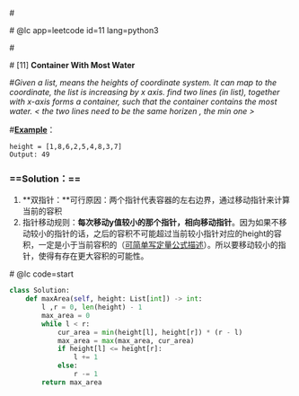 \#

\# @lc app=leetcode id=11 lang=python3

\#

\# [11] **Container With Most Water**

\#*Given a list, means the heights of coordinate system. It can map to the coordinate, the list is increasing by x axis. find two lines (in list), together with x-axis forms a container, such that the container contains the most water. < the two lines need to be the same horizen , the min one >*

#<u>**Example**</u>：

```
height = [1,8,6,2,5,4,8,3,7]
Output: 49
```

### ==Solution：==

1. **双指针：**可行原因：两个指针代表容器的左右边界，通过移动指针来计算当前的容积
2. 指针移动规则：**每次移动y值较小的那个指针，相向移动指针**。因为如果不移动较小的指针的话，之后的容积不可能超过当前较小指针对应的height的容积，一定是小于当前容积的（<u>可简单写定量公式描述</u>）。所以要移动较小的指针，使得有存在更大容积的可能性。

\# @lc code=start

```python
class Solution:
	def maxArea(self, height: List[int]) -> int:
        l ,r = 0, len(height) - 1
        max_area = 0
        while l < r:
            cur_area = min(height[l], height[r]) * (r - l)
            max_area = max(max_area, cur_area)
            if height[l] <= height[r]:
                l += 1
            else:
                r -= 1
        return max_area
```





​        